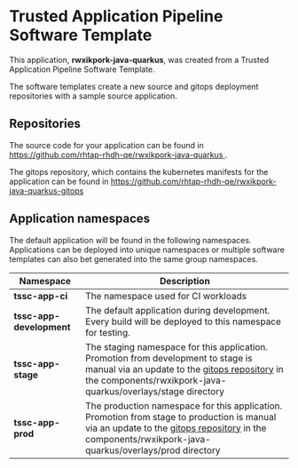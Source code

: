# Trusted Application Pipeline Software Template

This application, **rwxikpork-java-quarkus**, was created from a Trusted Application Pipeline Software Template.

The software templates create a new source and gitops deployment repositories with a sample source application. 

## Repositories

The source code for your application can be found in [https://github.com/rhtap-rhdh-qe/rwxikpork-java-quarkus ](https://github.com/rhtap-rhdh-qe/rwxikpork-java-quarkus ).
 
The gitops repository, which contains the kubernetes manifests for the application can be found in 
[https://github.com/rhtap-rhdh-qe/rwxikpork-java-quarkus-gitops ](https://github.com/rhtap-rhdh-qe/rwxikpork-java-quarkus-gitops ) 

## Application namespaces 

The default application will be found in the following namespaces. Applications can be deployed into unique namespaces or multiple software templates can also bet generated into the same group namespaces.  

|  Namespace   |  Description   |  
| -------- | -------- |
| **tssc-app-ci** | The namespace used for CI workloads |
| **tssc-app-development** | The default application during development. Every build will be deployed to this namespace for testing. |
| **tssc-app-stage** | The staging namespace for this application. Promotion from development to stage is manual via an update to the [gitops repository](https://github.com/rhtap-rhdh-qe/rwxikpork-java-quarkus-gitops ) in the components/rwxikpork-java-quarkus/overlays/stage directory |
| **tssc-app-prod** | The production namespace for this application. Promotion from stage to production is manual via an update to the [gitops repository](https://github.com/rhtap-rhdh-qe/rwxikpork-java-quarkus-gitops ) in the components/rwxikpork-java-quarkus/overlays/prod directory |